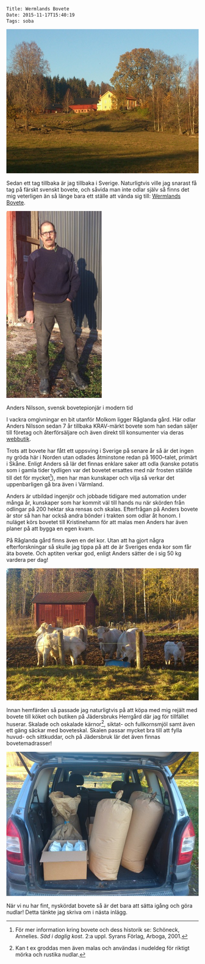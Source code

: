     Title: Wermlands Bovete
    Date: 2015-11-17T15:40:19
    Tags: soba

![Råglanda gård](/img/Wermlands/hus-600.jpg)

Sedan ett tag tillbaka är jag tillbaka i Sverige. Naturligtvis ville jag snarast få tag på färskt svenskt bovete, och såvida man inte odlar själv så finns det mig veterligen än så länge bara ett ställe att vända sig till: [Wermlands Bovete](http://www.wermlands-bovete.se).

<!-- more -->

<div class="figure pull-right">
	<img src="/img/Wermlands/Anders-300.jpg" alt="Anders" width='250px'>
	<p class="caption">Anders Nilsson, svensk bovetepionjär i modern tid</p>
</div>

I vackra omgivningar en bit utanför Molkom ligger Råglanda gård. Här odlar Anders Nilsson sedan 7 år tillbaka KRAV-märkt bovete som han sedan säljer till företag och återförsäljare och även direkt till konsumenter via deras [webbutik](http://www.wermlands-bovete.se).

Trots att bovete har fått ett uppsving i Sverige på senare år så är det ingen ny gröda här i Norden utan odlades åtminstone redan på 1600–talet, primärt i Skåne. Enligt Anders så lär det finnas enklare saker att odla (kanske potatis som i gamla tider tydligen var det bovetet ersattes med när frosten ställde till det för mycket[^schöneck]), men har man kunskaper och vilja så verkar det uppenbarligen gå bra även i Värmland.

Anders är utbildad ingenjör och jobbade tidigare med automation under många år, kunskaper som har kommit väl till hands nu när skörden från odlingar på 200 hektar ska rensas och skalas. Efterfrågan på Anders bovete är stor så han har också andra bönder i trakten som odlar åt honom. I nuläget körs bovetet till Kristinehamn för att malas men Anders har även planer på att bygga en egen kvarn.
<!--
växtföljd, vall då och då.
fullkornsmjöl - högre andel oskalade kärnor jfrt med "skalade kärnor"
-->

På Råglanda gård finns även en del kor. Utan att ha gjort några efterforskningar så skulle jag tippa på att de är Sveriges enda kor som får äta bovete. Och aptiten verkar god, enligt Anders sätter de i sig 50 kg vardera per dag!

![](/img/Wermlands/bovetekor-600.jpg)

Innan hemfärden så passade jag naturligtvis på att köpa med mig rejält med bovete till köket och butiken på Jädersbruks Herrgård där jag för tillfället huserar. Skalade och oskalade kärnor[^oskalat], siktat- och fullkornsmjöl samt även ett gäng säckar med boveteskal. Skalen passar mycket bra till att fylla huvud- och sittkuddar, och på Jädersbruk lär det även finnas bovetemadrasser!

![](/img/Wermlands/bagage-600.jpg)

När vi nu har fint, nyskördat bovete så är det bara att sätta igång och göra nudlar! Detta tänkte jag skriva om i nästa inlägg.

[^schöneck]: För mer information kring bovete och dess historik se: Schöneck, Annelies. _Säd i daglig kost_. 2:a uppl. Syrans Förlag, Arboga, 2001.
[^oskalat]: Kan t ex groddas men även malas och användas i nudeldeg för riktigt mörka och rustika nudlar.
